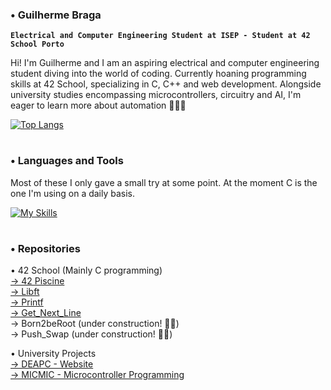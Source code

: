 ### • Guilherme Braga
**`Electrical and Computer Engineering Student at ISEP - Student at 42 School Porto`**

Hi! I'm Guilherme and I am an aspiring electrical and computer engineering student diving into the world of coding. Currently hoaning programming skills at 42 School, specializing in C, C++ and web development. Alongside university studies encompassing microcontrollers, circuitry and AI, I'm eager to learn more about automation 🧑🏻‍💻

[![Top Langs](https://github-readme-stats.vercel.app/api/top-langs/?username=PSGui&layout=compact)](https://github.com/PSGui/github-readme-stats)


#

### • Languages and Tools

Most of these I only gave a small try at some point. At the moment C is the one I'm using on a daily basis.

[![My Skills](https://skillicons.dev/icons?i=c,html,css,python,php,linux,sqlite,vim,vscode)](https://skillicons.dev)

#

### • Repositories

• 42 School (Mainly C programming)
<br />
<a href="https://github.com/PSGui/42Piscine">→ 42 Piscine</a>
<br />
<a href="https://github.com/PSGui/libft">→ Libft</a>
<br />
<a href="https://github.com/PSGui/printf">→ Printf</a>
<br />
<a href="https://github.com/PSGui/get_next_line">→ Get_Next_Line</a>
<br />
→ Born2beRoot (under construction! 👷🚧)
<br />
→ Push_Swap (under construction! 👷🚧)


• University Projects
<br />
<a href="https://github.com/PSGui/DEAPC">→ DEAPC - Website</a>
<br />
<a href="https://github.com/PSGui/MICMIC">→ MICMIC - Microcontroller Programming</a>
